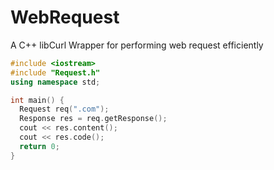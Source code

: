 # WebRequest
A C++ libCurl Wrapper for performing web request efficiently

```cpp
#include <iostream>
#include "Request.h"
using namespace std;

int main() {
  Request req(".com");
  Response res = req.getResponse();
  cout << res.content();
  cout << res.code();
  return 0;
}
```
